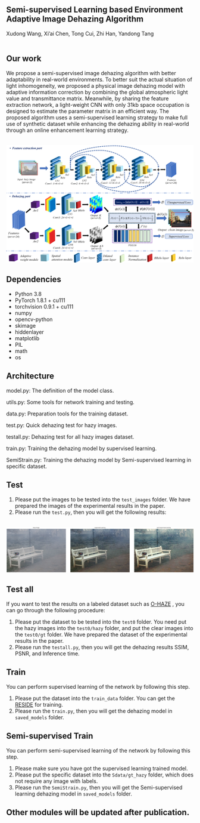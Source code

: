 ## Semi-supervised Learning based Environment Adaptive Image Dehazing Algorithm

Xudong Wang, Xi’ai Chen, Tong Cui, Zhi Han, Yandong Tang <br />
 <br />

## Our work 
We propose a semi-supervised image dehazing algorithm with better adaptability in real-world environments. To better suit the actual situation of light inhomogeneity, we proposed a physical image dehazing model with adaptive information correction by combining the global atmospheric light value and transmittance matrix. Meanwhile, by sharing the feature extraction network, a light-weight CNN with only 31kb space occupation is designed to estimate the parameter matrix in an efficient way. The proposed algorithm uses a semi-supervised learning strategy to make full use of synthetic dataset while enhancing the dehazing ability in real-world through an online enhancement learning strategy.

<p float="left">
  &emsp;&emsp; <img src="./f1.png" width="900" />
</p>

## Dependencies
* Python 3.8
* PyTorch 1.8.1 + cu111
* torchvision 0.9.1 + cu111
* numpy
* opencv-python
* skimage
* hiddenlayer
* matplotlib
* PIL
* math
* os
## Architecture
model.py: The definition of the model class.

utils.py: Some tools for network training and testing.

data.py: Preparation tools for the training dataset.

test.py: Quick dehazing test for hazy images.

testall.py: Dehazing test for all hazy images dataset.

train.py: Training the dehazing model by supervised learning.

SemiStrain.py: Training the dehazing model by Semi-supervised learning in specific dataset.


## Test
1. Please put the images to be tested into the ``test_images`` folder. We have prepared the images of the experimental results in the paper.
2. Please run the ``test.py``, then you will get the following results:
<p float="left">
  &emsp;&emsp; <img src="./f2.png" width="900" />
</p>

## Test all
If you want to test the results on a labeled dataset such as [O-HAZE](https://data.vision.ee.ethz.ch/cvl/ntire18//o-haze/) , you can go through the following procedure:
1. Please put the dataset to be tested into the ``test0`` folder. You need put the hazy images into the ``test0/hazy`` folder, and put the clear images into the ``test0/gt`` folder. We have prepared the dataset of the experimental results in the paper.
2. Please run the ``testall.py``, then you will get the dehazing results SSIM, PSNR, and Inference time.

## Train
You can perform supervised learning of the network by following this step.
1. Please put the dataset into the ``train_data`` folder. You can get the [RESIDE](https://sites.google.com/view/reside-dehaze-datasets) for training.
2. Please run the ``train.py``, then you will get the dehazing model in ``saved_models`` folder.

## Semi-supervised Train
You can perform semi-supervised learning of the network by following this step.
1. Please make sure you have got the supervised learning trained model.
2. Please put the specific dataset into the ``Sdata/gt_hazy`` folder, which does not require any image with labels. 
3. Please run the ``SemiStrain.py``, then you will get the Semi-supervised learning dehazing model in ``saved_models`` folder.

## Other modules will be updated after publication.
